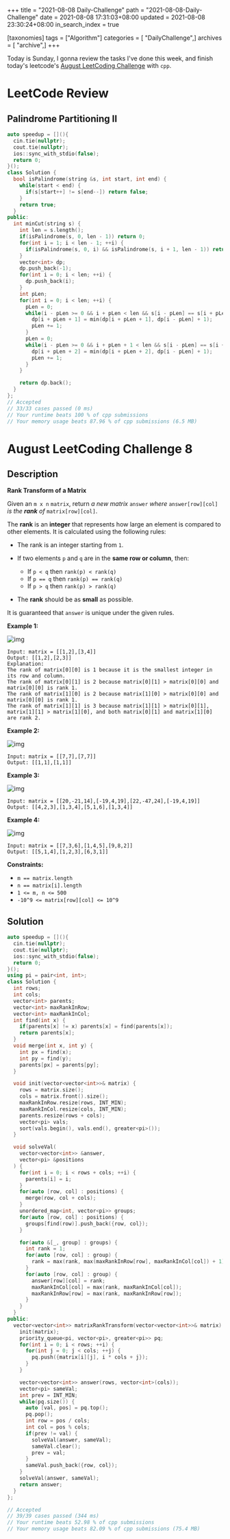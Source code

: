 +++
title = "2021-08-08 Daily-Challenge"
path = "2021-08-08-Daily-Challenge"
date = 2021-08-08 17:31:03+08:00
updated = 2021-08-08 23:30:24+08:00
in_search_index = true

[taxonomies]
tags = ["Algorithm"]
categories = [ "DailyChallenge",]
archives = [ "archive",]
+++

Today is Sunday, I gonna review the tasks I've done this week, and finish today's leetcode's [August LeetCoding Challenge](https://leetcode.com/explore/challenge/card/august-leetcoding-challenge-2021/614/week-2-august-8th-august-14th/3874/) with `cpp`.

<!-- more -->

# LeetCode Review

## Palindrome Partitioning II

``` cpp
auto speedup = [](){
  cin.tie(nullptr);
  cout.tie(nullptr);
  ios::sync_with_stdio(false);
  return 0;
}();
class Solution {
  bool isPalindrome(string &s, int start, int end) {
    while(start < end) {
      if(s[start++] != s[end--]) return false;
    }
    return true;
  }
public:
  int minCut(string s) {
    int len = s.length();
    if(isPalindrome(s, 0, len - 1)) return 0;
    for(int i = 1; i < len - 1; ++i) {
      if(isPalindrome(s, 0, i) && isPalindrome(s, i + 1, len - 1)) return 1;
    }
    vector<int> dp;
    dp.push_back(-1);
    for(int i = 0; i < len; ++i) {
      dp.push_back(i);
    }
    int pLen;
    for(int i = 0; i < len; ++i) {
      pLen = 0;
      while(i - pLen >= 0 && i + pLen < len && s[i - pLen] == s[i + pLen]) {
        dp[i + pLen + 1] = min(dp[i + pLen + 1], dp[i - pLen] + 1);
        pLen += 1;
      }
      pLen = 0;
      while(i - pLen >= 0 && i + pLen + 1 < len && s[i - pLen] == s[i + pLen + 1]) {
        dp[i + pLen + 2] = min(dp[i + pLen + 2], dp[i - pLen] + 1);
        pLen += 1;
      }
    }

    return dp.back();
  }
};
// Accepted
// 33/33 cases passed (0 ms)
// Your runtime beats 100 % of cpp submissions
// Your memory usage beats 87.96 % of cpp submissions (6.5 MB)
```

# August LeetCoding Challenge 8

## Description

**Rank Transform of a Matrix**

Given an `m x n` `matrix`, return *a new matrix* `answer` *where* `answer[row][col]` *is the* ***rank** of* `matrix[row][col]`.

The **rank** is an **integer** that represents how large an element is compared to other elements. It is calculated using the following rules:

- The rank is an integer starting from `1`.

- If two elements `p` and `q` are in the **same row or column**, then:
  - If `p < q` then `rank(p) < rank(q)`
  - If `p == q` then `rank(p) == rank(q)`
  - If `p > q` then `rank(p) > rank(q)`

- The **rank** should be as **small** as possible.

It is guaranteed that `answer` is unique under the given rules.

 

**Example 1:**

![img](https://assets.leetcode.com/uploads/2020/10/18/rank1.jpg)

```
Input: matrix = [[1,2],[3,4]]
Output: [[1,2],[2,3]]
Explanation:
The rank of matrix[0][0] is 1 because it is the smallest integer in its row and column.
The rank of matrix[0][1] is 2 because matrix[0][1] > matrix[0][0] and matrix[0][0] is rank 1.
The rank of matrix[1][0] is 2 because matrix[1][0] > matrix[0][0] and matrix[0][0] is rank 1.
The rank of matrix[1][1] is 3 because matrix[1][1] > matrix[0][1], matrix[1][1] > matrix[1][0], and both matrix[0][1] and matrix[1][0] are rank 2.
```

**Example 2:**

![img](https://assets.leetcode.com/uploads/2020/10/18/rank2.jpg)

```
Input: matrix = [[7,7],[7,7]]
Output: [[1,1],[1,1]]
```

**Example 3:**

![img](https://assets.leetcode.com/uploads/2020/10/18/rank3.jpg)

```
Input: matrix = [[20,-21,14],[-19,4,19],[22,-47,24],[-19,4,19]]
Output: [[4,2,3],[1,3,4],[5,1,6],[1,3,4]]
```

**Example 4:**

![img](https://assets.leetcode.com/uploads/2020/10/18/rank4.jpg)

```
Input: matrix = [[7,3,6],[1,4,5],[9,8,2]]
Output: [[5,1,4],[1,2,3],[6,3,1]]
```

 

**Constraints:**

- `m == matrix.length`
- `n == matrix[i].length`
- `1 <= m, n <= 500`
- `-10^9 <= matrix[row][col] <= 10^9`

## Solution

``` cpp
auto speedup = [](){
  cin.tie(nullptr);
  cout.tie(nullptr);
  ios::sync_with_stdio(false);
  return 0;
}();
using pi = pair<int, int>;
class Solution {
  int rows;
  int cols;
  vector<int> parents;
  vector<int> maxRankInRow;
  vector<int> maxRankInCol;
  int find(int x) {
    if(parents[x] != x) parents[x] = find(parents[x]);
    return parents[x];
  }
  void merge(int x, int y) {
    int px = find(x);
    int py = find(y);
    parents[px] = parents[py];
  }

  void init(vector<vector<int>>& matrix) {
    rows = matrix.size();
    cols = matrix.front().size();
    maxRankInRow.resize(rows, INT_MIN);
    maxRankInCol.resize(cols, INT_MIN);
    parents.resize(rows + cols);
    vector<pi> vals;
    sort(vals.begin(), vals.end(), greater<pi>());
  }

  void solveVal(
    vector<vector<int>> &answer,
    vector<pi> &positions
  ) {
    for(int i = 0; i < rows + cols; ++i) {
      parents[i] = i;
    }
    for(auto [row, col] : positions) {
      merge(row, col + cols);
    }
    unordered_map<int, vector<pi>> groups;
    for(auto [row, col] : positions) {
      groups[find(row)].push_back({row, col});
    }

    for(auto &[_, group] : groups) {
      int rank = 1;
      for(auto [row, col] : group) {
        rank = max(rank, max(maxRankInRow[row], maxRankInCol[col]) + 1);
      }
      for(auto [row, col] : group) {
        answer[row][col] = rank;
        maxRankInCol[col] = max(rank, maxRankInCol[col]);
        maxRankInRow[row] = max(rank, maxRankInRow[row]);
      }
    }
  }
public:
  vector<vector<int>> matrixRankTransform(vector<vector<int>>& matrix) {
    init(matrix);
    priority_queue<pi, vector<pi>, greater<pi>> pq;
    for(int i = 0; i < rows; ++i) {
      for(int j = 0; j < cols; ++j) {
        pq.push({matrix[i][j], i * cols + j});
      }
    }

    vector<vector<int>> answer(rows, vector<int>(cols));
    vector<pi> sameVal;
    int prev = INT_MIN;
    while(pq.size()) {
      auto [val, pos] = pq.top();
      pq.pop();
      int row = pos / cols;
      int col = pos % cols;
      if(prev != val) {
        solveVal(answer, sameVal);
        sameVal.clear();
        prev = val;
      }
      sameVal.push_back({row, col});
    }
    solveVal(answer, sameVal);
    return answer;
  }
};

// Accepted
// 39/39 cases passed (344 ms)
// Your runtime beats 52.98 % of cpp submissions
// Your memory usage beats 82.09 % of cpp submissions (75.4 MB)
```